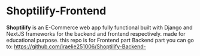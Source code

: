 # Shoptilify-Frontend
**Shoptilify** is an E-Commerce web app fully functional built with Django and NextJS frameworks for the backend and frontend respectively. made for educational purpose. this repo is for Frontend part Backend part you can go to: https://github.com/iraelie251006/Shoptilify-Backend-
